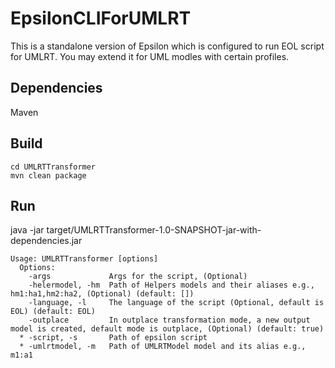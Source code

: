 # EpsilonCLIForUMLRT

This  is a standalone version of Epsilon which is configured to run EOL script for UMLRT.
You may extend it for UML modles with certain profiles.

## Dependencies
Maven


## Build
```
cd UMLRTTransformer
mvn clean package 
```

## Run
java -jar target/UMLRTTransformer-1.0-SNAPSHOT-jar-with-dependencies.jar

```
Usage: UMLRTTransformer [options]
  Options:
    -args             Args for the script, (Optional)
    -helermodel, -hm  Path of Helpers models and their aliases e.g., hm1:ha1,hm2:ha2, (Optional) (default: [])
    -language, -l     The language of the script (Optional, default is EOL) (default: EOL)
    -outplace         In outplace transformation mode, a new output model is created, default mode is outplace, (Optional) (default: true)
  * -script, -s       Path of epsilon script
  * -umlrtmodel, -m   Path of UMLRTModel model and its alias e.g., m1:a1
  ```
